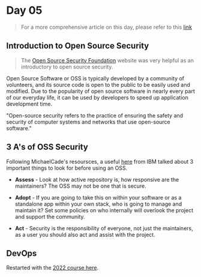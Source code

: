 # Day 05

> For a more comprehensive article on this day, please refer to this [link](https://github.com/MichaelCade/90DaysOfDevOps/blob/main/2023/day05.md)

## Introduction to Open Source Security

> The [Open Source Security Foundation](https://openssf.org/) website was very helpful as an introductory to open source security.

Open Source Software or OSS is typically developed by a community of volunteers, and its source code is open to the public to be easily used and modified. Due to the popularity of open source software in nearly every part of our everyday life, it can be used by developers to speed up application development time.

"Open-source security refers to the practice of ensuring the safety and security of computer systems and networks that use open-source software."

## 3 A's of OSS Security

Following MichaelCade's resoursces, a useful [here](https://www.youtube.com/watch?v=baZH6CX6Zno) from IBM talked about 3 important things to look for before using an OSS.

- **Assess** - Look at how active repository is, how responsive are the maintainers? The OSS may not be one that is secure.

- **Adopt** - If you are going to take this on within your software or as a standalone app within your own stack, who is going to manage and maintain it? Set some policies on who internally will overlook the project and support the community.

- **Act** - Security is the responsibility of everyone, not just the maintainers, as a user you should also act and assist with the project.

## DevOps
Restarted with the [2022 course here](https://github.com/MichaelCade/90DaysOfDevOps/blob/main/2022/Days/day05.md).